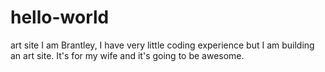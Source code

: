 # hello-world
art site
I am Brantley, I have very little coding experience but I am building an art site.
It's for my wife and it's going to be awesome.
